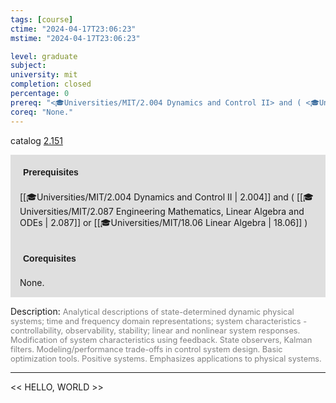 ```yaml
---
tags: [course]
ctime: "2024-04-17T23:06:23"
mstime: "2024-04-17T23:06:23"

level: graduate
subject: 
university: mit
completion: closed
percentage: 0
prereq: "<🎓Universities/MIT/2.004 Dynamics and Control II> and ( <🎓Universities/MIT/2.087 Engineering Mathematics, Linear Algebra and ODEs> or <🎓Universities/MIT/18.06 Linear Algebra> )"
coreq: "None."
---
```


catalog [2.151](http://student.mit.edu/catalog/m2a.html#2.151)

<span style="display: block; padding: 15px; background-color: rgb(100, 100, 100, 0.2);"><font id="m_prereq1862_0" style="display: block; font-family: Arial, sans-serif; font-weight: bold; padding: 5px">Prerequisites</font><br><span id="prereq1862_0">[[🎓Universities/MIT/2.004 Dynamics and Control II | 2.004]] and ( [[🎓Universities/MIT/2.087 Engineering Mathematics, Linear Algebra and ODEs | 2.087]] or [[🎓Universities/MIT/18.06 Linear Algebra | 18.06]] )</span></span>
<span style="display: block; padding: 15px; background-color: rgb(100, 100, 100, 0.2);"><font id="m_coreq1862_0" style="display: block; font-family: Arial, sans-serif; font-weight: bold; padding: 5px">Corequisites</font><br><span id="coreq1862_0">None.</span></span>

<font style="">Description:</font>
<font style="color: grey; font-size: 0.8rem;">Analytical descriptions of state-determined dynamic physical systems; time and frequency domain representations; system characteristics - controllability, observability, stability; linear and nonlinear system responses. Modification of system characteristics using feedback. State observers, Kalman filters. Modeling/performance trade-offs in control system design. Basic optimization tools. Positive systems. Emphasizes applications to physical systems.</font>



---

<< HELLO, WORLD >>
